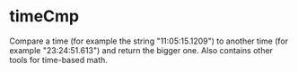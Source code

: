 # timeCmp
Compare a time (for example the string "11:05:15.1209") to another time (for example "23:24:51.613") and return the bigger one.
Also contains other tools for time-based math.
